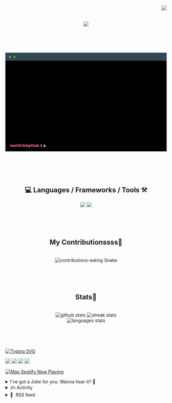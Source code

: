 <!-- VISITOR BADGE -->
<!-- https://github.com/hehuapei/visitor-badge -->

<img align="right" src="https://visitor-badge.laobi.icu/badge?page_id=mao1910.mao1910&left_color=%2379DAF9&right_color=%23FE6E96" />


<!-- TYPING SVG -->
<!-- https://github.com/DenverCoder1/readme-typing-svg -->

<h1 align="center">
    <img src="https://readme-typing-svg.herokuapp.com/?font=Righteous&size=35&center=true&vCenter=true&width=500&height=70&color=FE6E96&font=poppins&duration=5000&lines=Hi+There!+👋;+I'm+Mao!;" />
</h1>

<br/>

<!-- CODE/TERMINAL ABOUT ME -->
<h1 align="center">
<img src="./assets/terminal-5.gif" alt="Terminal" />
</h1>

<br/><br/><br/>


<!-- TECHNOLOGIES LOGOS -->
<!-- https://github.com/tandpfun/skill-icons -->

<h2 align="center">💻 Languages / Frameworks / Tools ⚒️</h2>
<div align="center">
    <img src="https://skillicons.dev/icons?i=javascript,typescript,angular,react,html,css,scss,bootstrap,cs,java,spring" />
    <img src="https://skillicons.dev/icons?i=flutter,firebase,supabase,mysql,git,github,gitlab,vscode,idea,maven,figma" />
</div>

<br/><br/><br/>


<!-- CONTRIBUTIONS SNAKE GAME -->
<!-- https://github.com/Platane/snk -->

<div align="center">
  <h2> My Contributionssss🐍 </h2>
  <br>
  <img alt="contributions-eating Snake" src="https://raw.githubusercontent.com/mao1910/mao1910/output/github-contribution-grid-snake.svg" />

  <!-- Four lines below suggested by Planate for Dark mode-->
  <picture>
  <source media="(prefers-color-scheme: dark)" srcset="github-snake-dark.svg" />
  <source media="(prefers-color-scheme: light)" srcset="github-snake.svg" />
  </picture>
  
  <br/><br/><br/>
</div>


<!-- GITHUB STATS -->
<!-- https://github.com/DenverCoder1/github-readme-streak-stats -->
<!-- https://github.com/anuraghazra/github-readme-stats -->
<!-- https://github-readme-stats-mao1910.vercel.app/ My own Vercel deployment-->

<h2 align="center"> Stats📝 </h2>
  <br>
<div align=center>
  <img width=429 src="https://github-readme-stats-mao1910.vercel.app/api?username=mao1910&count_private=true&show_icons=true&theme=dracula&rank_icon=github&hide=contribs&border_radius=10&border_color=79DAF9" alt="github stats"/>
  <img width=396 src="https://streak-stats.demolab.com/?user=mao1910&count_private=true&theme=dracula&currStreakNum=79DAF9&currStreakLabel=FE6E96&border_radius=10&border=79DAF9" alt="streak stats"/>
  <br/>
  <img src="https://github-readme-stats-mao1910.vercel.app/api/top-langs/?username=mao1910&layout=compact&theme=dracula&border_radius=10&size_weight=0.5&count_weight=0.5&border_color=79DAF9" alt="languages stats" />
</div>

<br/><br/><br/>


<!-- FOOTER -->
<!-- https://github.com/DenverCoder1/readme-typing-svg -->
<!-- https://readme-typing-svg.demolab.com/demo/ -->

<a href="https://git.io/typing-svg"><img src="https://readme-typing-svg.demolab.com?font=Poppins&pause=1000&color=FE6E96&width=535&lines=Thanks+for+dropping+by!;Feel+free+to+check+any+of+the+Socials+below+%F0%9F%91%87;Or+the+Joke+Of+The+Day+if+you're+down+for+a+giggle+%F0%9F%98%9D;Hope+to+see+you+again+%F0%9F%91%8A;Uh%3F+You're+still+here%3F;Well...+I'm+running+out+of+things+to+say...;Tell+you+what%2C+due+to+your+effort+and+perseverance%2C;I+shall+present+you+with+a+short+poem%3A;%22To+code%2C+or+not+to+code%2C+that+is+the+question%3A;Whether+'tis+nobler+in+the+IDE+to+debug;The+errors+and+issues+of+outrageous+software%2C;Or+to+take+up+the+keyboard+against+a+sea+of+bugs;And+by+coding%2C+end+them.%22;by+William+Shakespeare%2C+probably.+;Pretty+sure+that's+Hamlet's.;Alrighty%2C+this+has+been+fun.;But+I'll+restart+the+loop+now...+see+ya+soon!" alt="Typing SVG" /></a>


<!--  SOCIAL NETWORKS -->
<!-- https://github.com/alexandresanlim/Badges4-README.md-Profile -->

  <div> 
    <a href="https://www.linkedin.com/" target="_blank"><img src="https://img.shields.io/badge/-LinkedIn-%230077B5?style=for-the-badge&logo=linkedin&logoColor=white" target="_blank"></a> <!-- ADD LINKEDIN PROFILE -->
    <a href = "https://www.google.com"><img src="https://img.shields.io/badge/Portfolio-4285F4?style=for-the-badge&logo=Google-chrome&logoColor=white" target="_blank"></a> <!-- ADD PORTFOLIO WEBSITE -->
    <a href="https://discord.gg" target="_blank"><img src="https://img.shields.io/badge/Discord-7289DA?style=for-the-badge&logo=discord&logoColor=white" target="_blank"></a> <!-- ADD DISCORD -->
    <a href = "mao1910dev@gmail.com"><img src="https://img.shields.io/badge/Gmail-D14836?style=for-the-badge&logo=gmail&logoColor=white" target="_blank"></a>
  </div>


<!-- SPOTIFY PLAYING-->
<!-- https://github.com/novatorem/novatorem -->
<!-- https://spotify-now-playing-novatorem-git-main-mao1910.vercel.app/ My own Vercel deployment-->

[<img width=438px src="https://spotify-now-playing-git-main-mao1910.vercel.app//api/spotify/?border_color=FE6E96" alt="Mao Spotify Now Playing" />](https://open.spotify.com/user/31542et242zglhf42ydrtqgvuvde)


<!-- JOKE OF THE DAY -->
<!-- https://github.com/ABSphreak/readme-jokes -->
<!-- https://readme-jokes-git-master-mao1910.vercel.app/ My own Vercel deployment-->

<details>
<summary>I've got a Joke for you. Wanna hear it? 🙈</summary>

<br/>

 <tr>
 <td style="padding-top:4px"><img src = "https://readme-jokes-git-master-mao1910.vercel.app/api?&theme=dracula"></td>
 </tr>

</details>


<!-- ACTIVITY -->
<!-- https://github.com/jamesgeorge007/github-activity-readme -->


<details>
<summary>✍️ Activity</summary>

<br/>
<!-- START_SECTION:activity -->
<!--END_SECTION:activity-->

</details>


<!-- RSS FEED -->
<!-- https://github.com/gautamkrishnar/blog-post-workflow -->


<details>
<summary>📕 &nbsp;RSS feed</summary>

<br/>

<!-- BLOG-POST-LIST:START -->
 #### - [about arianzagrosmachinery](https://dev.to/arianzagrosmachinery/about-arianzagrosmachinery-558k) 
 <details><summary>Article</summary> <p><strong>Arian Zargos Machinery</strong> is one of the leading manufacturers and exporters of industrial machinery in Iran. They have over 25 years of experience in producing high-quality equipment for various industries such as food processing, chemical, plastic and packaging. Some of their popular products include mixers, extruders, filters and powder packing machines.</p>

<p><a href="https://res.cloudinary.com/practicaldev/image/fetch/s--ga_GKbrV--/c_limit%2Cf_auto%2Cfl_progressive%2Cq_auto%2Cw_800/https://dev-to-uploads.s3.amazonaws.com/uploads/articles/yvvddj2e9ay4gv1pzb0a.jpg" class="article-body-image-wrapper"><img src="https://res.cloudinary.com/practicaldev/image/fetch/s--ga_GKbrV--/c_limit%2Cf_auto%2Cfl_progressive%2Cq_auto%2Cw_800/https://dev-to-uploads.s3.amazonaws.com/uploads/articles/yvvddj2e9ay4gv1pzb0a.jpg" alt="Image description" width="800" height="450"></a><br>
<a href="https://arianzagrosmachinery.com/">https://arianzagrosmachinery.com/</a></p>

<p>In this article, we will take a closer look at Arian Zargos and what makes them one of the top choices for industrial machinery in the country. I will discuss their product range, manufacturing facilities, quality systems and customer service. By the end, you will understand why they have garnered a reputation as a reliable and trusted supplier in their domain.</p>

<h2>
  
  
  Product Range
</h2>

<p>Arian Zargos offers a wide selection of machinery catered to different processing needs. Some of their flagship products include:</p>

<p>Mixers: Their range of mixers include variable and fixed tank mixers from 50L to 5000L capacity suitable for applications like food mixing, slurries and more.</p>

<p>Extruders: Both single and twin screw extruders for plastic extrusion, composite production and other industries.</p>

<p>Powder Packaging Machines: Fully automated weighing and packaging machines for powders like rice, flour etc. into bags up to 5000kg/hr speeds.</p>

<p>Filtration Systems: Multiple types of filters for liquid, powder and slurry filtration across sectors.</p>

<p>Special Machinery: Custom machines are also designed and built as per specific customer requirements and processes.</p>

<h2>
  
  
  Manufacturing Facilities
</h2>

<p>All products are manufactured at Arian Zargos’ facilities spread across 10,000 square meters in Tehran. Advanced CNC machines, quality control labs, powder coating lines and an assembly unit ensure top-notch production. Strict ISO standards are adhered to throughout the manufacturing cycle.</p>

<h2>
  
  
  Quality and Certifications
</h2>

<p>Quality is a top focus area with routine audits, testing and calibration of machinery as per international standards. Key certifications held include ISO 9001 for quality management systems and CE marking showing safety and performance compliance. Buyers can be assured of the consistent functionality and durability of Arian Zargos equipment.</p>

<h2>
  
  
  Customer Service
</h2>

<p>Their customer-centric approach is reflected through value-added services like technical support, equipment installation, operator training and multi-year warranty programs. An expert team of engineers, electricians and technicians offer on-site repairs and maintenance services as well. Genuine spare parts are also available for products.</p>

<h2>
  
  
  Conclusion
</h2>

<p>In summary, Arian Zargos Machinery has established itself as a strong brand owing to high-quality manufacturing, comprehensive product range and excellent after-sales assistance. Its state-of-the-art infrastructure and focus on quality enables them to deliver robust and reliable machinery solutions for myriad industries. I would highly recommend them for your equipment sourcing needs.<br>
<a href="https://arianzagrosmachinery.com/">arianzagrosmachinery</a></p>

 </details> 
 <hr /> 

 #### - [Solving the "Container With Most Water" Problem on Leet Code](https://dev.to/leetcode/solving-the-container-with-most-water-problem-on-leet-code-51f5) 
 <details><summary>Article</summary> <h2>
  
  
  11. Container With Most Water
</h2>

<p><strong>Type :</strong> Medium<br>
<strong>Liked by:</strong> 26.5K<br>
<strong>Disliked by:</strong> 1.4K</p>

<p><strong>Companies that asked this Question</strong><br>
<em>Companies : No of Times asked</em></p>

<p>Microsoft 4<br>
Google 4<br>
Amazon 3<br>
Adobe 2<br>
Bloomberg 2<br>
Apple 9<br>
Facebook 4<br>
Uber 3<br>
Oracle 2<br>
TikTok 2<br>
Goldman Sachs 5<br>
Intel 4<br>
Swiggy 4<br>
ByteDance 3<br>
VMware 3<br>
Qualtrics 3<br>
Intuit 3<br>
Flipkart 2<br>
Zoho 2<br>
Samsung 2<br>
eBay 2<br>
Walmart Labs 2<br>
Yandex 2<br>
Yahoo 2<br>
Cisco 2<br>
tcs 2<br>
Tesla 2<br>
C3 IoT 2<br>
Arcesium 2<br>
DE Shaw 2<br>
JPMorgan 2<br>
Wix 1</p>

<p>You are given an integer array <code>height</code> of length <code>n</code>. There are n vertical lines drawn such that the two <code>endpoints</code> of the <code>ith</code> line are <code>(i, 0)</code> and <code>(i, height[i]).</code><br>
Find two lines that together with the x-axis form a container, such that the container contains the most water.<br>
Return the maximum amount of water a container can store.<br>
Notice that you may not slant the container.</p>

<p><strong>Example 2:</strong><br>
Input: height = <code>[1,8,6,2,5,4,8,3,7]</code><br>
Output: <code>49</code><br>
Explanation: <code>The above vertical lines are represented by array [1,8,6,2,5,4,8,3,7]. In this case, the max area of water (blue section) the container can contain is 49.</code></p>

<p><strong>Example 2:</strong><br>
Input: height = <code>[1,1]</code><br>
Output: <code>1</code></p>

<h2>
  
  
  Intuition:
</h2>

<p>The code aims to find the maximum area between two lines in a histogram, where the lines represent the heights of bars.</p>

<h2>
  
  
  Approach:
</h2>

<ul>
<li>Initialize pointers at both ends of the histogram (LeftPointer at 0 and RightPointer at the last element).</li>
<li>While the LeftPointer is less than the RightPointer:</li>
<li>Calculate the area between the lines formed by the heights at LeftPointer and RightPointer.</li>
<li>Update the MaximumArea if the current area is greater.</li>
<li>Move the pointer that points to the shorter line inward (towards the other pointer).</li>
<li>Repeat step 2 until the pointers meet.</li>
</ul>

<h2>
  
  
  Complexity:
</h2>

<p><strong>Time complexity:</strong> O(n) where n is the number of elements in the height array. We iterate through the array once.<br>
<strong>Space complexity:</strong> O(1) because we use a constant amount of extra space regardless of the input size.</p>

<h2>
  
  
  Code:
</h2>



<div class="highlight js-code-highlight">
<pre class="highlight plaintext"><code>class Solution {
    public int maxArea(int[] height) {
        int MaximumArea = 0;
        int LeftPointer = 0;
        int RightPointer = height.length - 1;

        while(LeftPointer &lt; RightPointer){
            if(height[LeftPointer] &lt; height[RightPointer]){
                MaximumArea = Math.max(MaximumArea , height[LeftPointer] *(RightPointer - LeftPointer));
                LeftPointer++;
            }
            else{
                MaximumArea = Math.max(MaximumArea ,height[RightPointer] *(RightPointer - LeftPointer));
                RightPointer--;
            }
        }

        return MaximumArea;
    }
}
</code></pre>

</div>



<p>Happy coding,<br>
shiva</p>

 </details> 
 <hr /> 

 #### - [Rest VS gRPC](https://dev.to/hasanelsherbiny/rest-vs-grpc-1bj3) 
 <details><summary>Article</summary> <p>Since the first appearance of API there has been many approaches to make it simpler and much powerful and easy to use.<br>
if you don't know <a href="https://dev.to/hasanelsherbiny/what-is-api-21bc">what is API read this article</a></p>

<p>this is a quick comparison between REST And gRPC APIS</p>

<p>REST is an architectural style for designing networked applications. <br>
It is not a protocol, but a set of constraints and principles for creating web services.</p>

<p>REST APIs are built considering these concepts:<br>
Resources: In REST, everything is a resource, which can be a physical object, a piece of data or a service. <br>
Each resource is identified by a uniqu URL.</p>

<ol>
<li><p>HTTP Methods: <br>
REST uses standard HTTP methods (GET, POST, PUT, DELETE, etc.) to perform CRUD (Create, Read, Update, Delete) operations on resourcs</p></li>
<li><p>Stateless:<br>
RESTful APIs are statelss, meaning each request from a client to the server must contain all the information needed to understand and fulfil the request</p></li>
</ol>

<p>3.Representation: <br>
Resources can have multiple representations, such as JSON or XML, which clients can request based on their needs.</p>

<h2>
  
  
  Why To Choose REST?
</h2>

<p>Simplicity: REST is easy to understand and implement making it a popular choice for web APIs</p>

<p>Language Agnostic: Clients and servers can be written in different programming languages promoting interoperability.</p>

<p>Caching: REST leverage HTTP caching mechanisms for better performance.</p>

<p>Maturity: REST has been around for a long time and has widespread support in various web frameworks and tools.</p>

<h2>
  
  
  Drawbacks of REST
</h2>

<ol>
<li><p>Overfetching / Underfetching: Clients may receive more or less data than they need impacting efficiency.</p></li>
<li><p>Latency: Multiple round-trips can result in higher latency when dealing with complex operations.</p></li>
</ol>

<h2>
  
  
  So What Is gRPC?
</h2>

<p>gRPC is a high-performance, open-source framework developed by Google that allows you to define RPC (Remote Procedure Call) services and generate client-server code for multiple programming languages. It uses Protocol Buffers (protobufs) for data serialization and HTTP/2 for transport.</p>

<h2>
  
  
  Why To Choose gRPC?
</h2>

<p>1.IDL (Interface Definition Language): <br>
gRPC uses a language-agnostic IDL to define services and message types. These definitions can then be used to generate client and server code in multiple languages.</p>

<p>2.Strongly Typed: <br>
Data serialization with protobufs is strongly typed reducing the chances of runtime errors due to data mismatches.</p>

<p>3.HTTP/2: <br>
gRPC uses HTTP/2 for transport, offering features like multiplexing, flow control, and header compression which enhance performance.</p>

<h2>
  
  
  Why To Choose gRPC?
</h2>

<p>1.Bidirectional Streaming: <br>
gRPC supports bidirectional streaming allowing both the client and server to send a stream of messages.</p>

<p>2.Efficiency: <br>
gRPC's use of HTTP/2 and binary serialization makes it highly efficient in terms of bandwidth and latency.</p>

<p>3.Code Generation: <br>
gRPC automatically generates client and server code reducing the likelihood of human error.</p>

<p>4.Strong Typing: <br>
Protobufs ensure strong typing and versioning of data contracts.</p>

<p>5.Bidirectional Streaming: <br>
Ideal for real-time applications and chat systems.</p>

<h2>
  
  
  Drawbacks of gRPC
</h2>

<p>1.Complexity: <br>
The additional complexity of protobuf definitions and code generation can be challenging for some developers.</p>

<p>2.Learning Curve: <br>
Learning to work with gRPC may require additional time and effort.</p>

<h2>
  
  
  When To Choose REST OR gRPC?
</h2>

<p>This depends project's requirements and constraints but</p>

<h2>
  
  
  Use REST if:
</h2>

<ul>
<li>You need simplicity and quick development.</li>
<li>Your clients and servers are implemented in different languages.</li>
<li>You want to leverage the maturty and existing support of REST in web frameworks.</li>
</ul>

<h2>
  
  
  Use gRPC if:
</h2>

<ul>
<li>You prioritize efficiency and low latency.</li>
<li>You have strong typing and versioning requirements.</li>
<li>Bidirectional streaming or real-time communication is essential.</li>
<li>You want to benefit from code generation and maintainable APIs.</li>
</ul>

 </details> 
 <hr /> 

 #### - [How Do You Get Unstuck from A Difficult Problem?](https://dev.to/devteam/how-do-you-get-unstuck-from-a-difficult-problem-3ocj) 
 <details><summary>Article</summary> <p><em>Welcome to Code Chatter, your go-to series for conversational coding insights. What makes this series of questions different from all the others? Well, truth be told, not much, but they're still thought-provoking and fun. Join us as we explore the coding world, one witty question at a time.</em></p>

<blockquote>
<p>When facing a particularly difficult problem, bug, or design issue, what strategies do you use to 'unstick' yourself?</p>
</blockquote>

<p>Follow the DEVteam for more discussions and online camaraderie!</p>


<div class="ltag__user ltag__user__id__1">
  <a href="/devteam" class="ltag__user__link profile-image-link">
    <div class="ltag__user__pic">
      <img src="https://res.cloudinary.com/practicaldev/image/fetch/s--vzeA_jD8--/c_limit%2Cf_auto%2Cfl_progressive%2Cq_auto%2Cw_800/https://res.cloudinary.com/practicaldev/image/fetch/s--CMkjYEfB--/c_fill%2Cf_auto%2Cfl_progressive%2Ch_150%2Cq_auto%2Cw_150/https://dev-to-uploads.s3.amazonaws.com/uploads/organization/profile_image/1/9a7650bd-c94f-4330-b5af-ef29fbec1a39.jpg" alt="devteam image">
    </div>
  </a>
  <div class="ltag__user__content">
    <h2>
      <a href="/devteam" class="ltag__user__link">The DEV Team</a>
      Follow
    </h2>
    <div class="ltag__user__summary">
      <a href="/devteam" class="ltag__user__link">
        The team behind this very platform. 😄
      </a>
    </div>
  </div>
</div>
 

 </details> 
 <hr /> 

 #### - [🚀 Unlock Success: Ask, Don't Assume! 🚀](https://dev.to/apetryla/unlock-success-ask-dont-assume-34fd) 
 <details><summary>Article</summary> <p>In the fast-paced world of business, assumptions can be silent deal-breakers! 🤝</p>

<p>Countless deals have gone awry when crucial details were assumed. 💔 It's time to break that cycle! 🔄</p>

<p>Here's the secret to success: <strong>Ask, Don't Assume!</strong> 🤔✅</p>

<p>🔊 It can be as simple as making sure You're pronouncing colleagues name right. 🗣️🤗</p>

<p>📝 It can be as crucial as agreeing on requirements and their ownership. 💼</p>

<p>💥 Even the simplest question can make a world of difference in your journey to success. 🌍💪</p>

<p>Let's build strong connections and thriving collaborations by making sure we're always on the same page. 📖🤝</p>

<p>Share this post to spread the message and keep the momentum going! 🔥🌐</p>

 </details> 
 <hr /> 
<!-- BLOG-POST-LIST:END -->
</table>
</details>


<!-- TODO
Change the 3stats boxes around, possibly two on top and one on bottom
Fix RSSfeed
Fix Spotify Playlists
Fix Socials [Portfolio, Discord, Linkedin]
In the future, add Public Repositories of Selected Projects
-->
